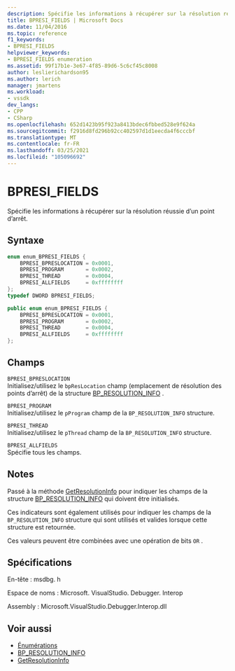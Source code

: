 ```yaml
---
description: Spécifie les informations à récupérer sur la résolution réussie d’un point d’arrêt.
title: BPRESI_FIELDS | Microsoft Docs
ms.date: 11/04/2016
ms.topic: reference
f1_keywords:
- BPRESI_FIELDS
helpviewer_keywords:
- BPRESI_FIELDS enumeration
ms.assetid: 99f17b1e-3e67-4f85-89d6-5c6cf45c8008
author: leslierichardson95
ms.author: lerich
manager: jmartens
ms.workload:
- vssdk
dev_langs:
- CPP
- CSharp
ms.openlocfilehash: 652d1423b95f923a8413bdec6fbbed528e9f624a
ms.sourcegitcommit: f2916d8fd296b92cc402597d1d1eecda4f6cccbf
ms.translationtype: MT
ms.contentlocale: fr-FR
ms.lasthandoff: 03/25/2021
ms.locfileid: "105096692"
---
```

# <a name="bpresi_fields"></a>BPRESI_FIELDS
Spécifie les informations à récupérer sur la résolution réussie d’un point d’arrêt.

## <a name="syntax"></a>Syntaxe

```cpp
enum enum_BPRESI_FIELDS {
    BPRESI_BPRESLOCATION = 0x0001,
    BPRESI_PROGRAM       = 0x0002,
    BPRESI_THREAD        = 0x0004,
    BPRESI_ALLFIELDS     = 0xffffffff
};
typedef DWORD BPRESI_FIELDS;
```

```csharp
public enum enum_BPRESI_FIELDS {
    BPRESI_BPRESLOCATION = 0x0001,
    BPRESI_PROGRAM       = 0x0002,
    BPRESI_THREAD        = 0x0004,
    BPRESI_ALLFIELDS     = 0xffffffff
};
```

## <a name="fields"></a>Champs
`BPRESI_BPRESLOCATION`\
Initialisez/utilisez le `bpResLocation` champ (emplacement de résolution des points d’arrêt) de la structure [BP_RESOLUTION_INFO](../../../extensibility/debugger/reference/bp-resolution-info.md) .

`BPRESI_PROGRAM`\
Initialisez/utilisez le `pProgram` champ de la `BP_RESOLUTION_INFO` structure.

`BPRESI_THREAD`\
Initialisez/utilisez le `pThread` champ de la `BP_RESOLUTION_INFO` structure.

`BPRESI_ALLFIELDS`\
Spécifie tous les champs.

## <a name="remarks"></a>Notes
Passé à la méthode [GetResolutionInfo](../../../extensibility/debugger/reference/idebugbreakpointresolution2-getresolutioninfo.md) pour indiquer les champs de la structure [BP_RESOLUTION_INFO](../../../extensibility/debugger/reference/bp-resolution-info.md) qui doivent être initialisés.

Ces indicateurs sont également utilisés pour indiquer les champs de la `BP_RESOLUTION_INFO` structure qui sont utilisés et valides lorsque cette structure est retournée.

Ces valeurs peuvent être combinées avec une opération de bits `OR` .

## <a name="requirements"></a>Spécifications
En-tête : msdbg. h

Espace de noms : Microsoft. VisualStudio. Debugger. Interop

Assembly : Microsoft.VisualStudio.Debugger.Interop.dll

## <a name="see-also"></a>Voir aussi
- [Énumérations](../../../extensibility/debugger/reference/enumerations-visual-studio-debugging.md)
- [BP_RESOLUTION_INFO](../../../extensibility/debugger/reference/bp-resolution-info.md)
- [GetResolutionInfo](../../../extensibility/debugger/reference/idebugbreakpointresolution2-getresolutioninfo.md)
